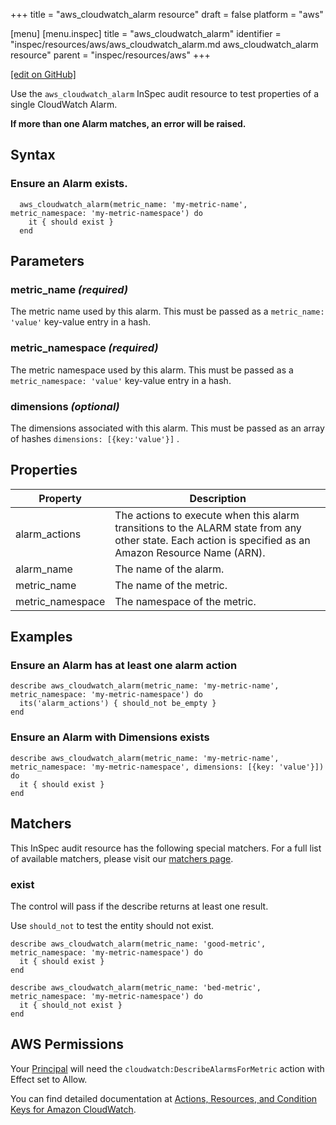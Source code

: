 +++
title = "aws_cloudwatch_alarm resource"
draft = false
platform = "aws"

[menu]
  [menu.inspec]
    title = "aws_cloudwatch_alarm"
    identifier = "inspec/resources/aws/aws_cloudwatch_alarm.md aws_cloudwatch_alarm resource"
    parent = "inspec/resources/aws"
+++

[\[edit on GitHub\]](https://github.com/inspec/inspec/blob/master/www/content/inspec/resources/aws_cloudwatch_alarm.md)

Use the `aws_cloudwatch_alarm` InSpec audit resource to test properties of a single CloudWatch Alarm.

**If more than one Alarm matches, an error will be raised.**

## Syntax

### Ensure an Alarm exists.

      aws_cloudwatch_alarm(metric_name: 'my-metric-name', metric_namespace: 'my-metric-namespace') do
        it { should exist }
      end

## Parameters

### metric_name _(required)_

The metric name used by this alarm. This must be passed as a `metric_name: 'value'` key-value entry in a hash.

### metric_namespace _(required)_

The metric namespace used by this alarm. This must be passed as a `metric_namespace: 'value'` key-value entry in a hash.

### dimensions _(optional)_

The dimensions associated with this alarm. This must be passed as an array of hashes `dimensions: [{key:'value'}]` .

## Properties

| Property         | Description                                                                                                                                            |
| ---------------- | ------------------------------------------------------------------------------------------------------------------------------------------------------ |
| alarm_actions    | The actions to execute when this alarm transitions to the ALARM state from any other state. Each action is specified as an Amazon Resource Name (ARN). |
| alarm_name       | The name of the alarm.                                                                                                                                 |
| metric_name      | The name of the metric.                                                                                                                                |
| metric_namespace | The namespace of the metric.                                                                                                                           |

## Examples

### Ensure an Alarm has at least one alarm action

    describe aws_cloudwatch_alarm(metric_name: 'my-metric-name', metric_namespace: 'my-metric-namespace') do
      its('alarm_actions') { should_not be_empty }
    end

### Ensure an Alarm with Dimensions exists

    describe aws_cloudwatch_alarm(metric_name: 'my-metric-name', metric_namespace: 'my-metric-namespace', dimensions: [{key: 'value'}]) do
      it { should exist }
    end

## Matchers

This InSpec audit resource has the following special matchers. For a full list of available matchers, please visit our [matchers page](/inspec/matchers/).

### exist

The control will pass if the describe returns at least one result.

Use `should_not` to test the entity should not exist.

    describe aws_cloudwatch_alarm(metric_name: 'good-metric', metric_namespace: 'my-metric-namespace') do
      it { should exist }
    end

    describe aws_cloudwatch_alarm(metric_name: 'bed-metric', metric_namespace: 'my-metric-namespace') do
      it { should_not exist }
    end

## AWS Permissions

Your [Principal](https://docs.aws.amazon.com/IAM/latest/UserGuide/intro-structure.html#intro-structure-principal) will need the `cloudwatch:DescribeAlarmsForMetric` action with Effect set to Allow.

You can find detailed documentation at [Actions, Resources, and Condition Keys for Amazon CloudWatch](https://docs.aws.amazon.com/IAM/latest/UserGuide/list_amazoncloudwatch.html).
